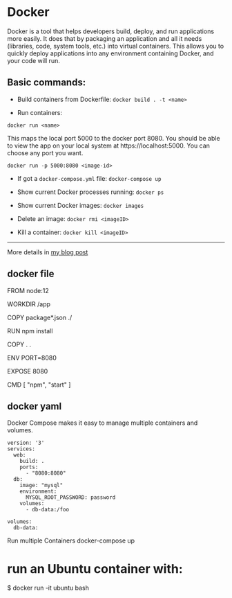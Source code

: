 # Docker

Docker is a tool that helps developers build, deploy, and run applications more easily. It does that by packaging an application and all it needs (libraries, code, system tools, etc.) into virtual containers. This allows you to quickly deploy applications into any environment containing Docker, and your code will run.

## Basic commands:

- Build containers from Dockerfile: `docker build . -t <name>`

- Run containers:

`docker run <name>`

This maps the local port 5000 to the docker port 8080. You should be able to view the app on your local system at https://localhost:5000. You can choose any port you want.

`docker run -p 5000:8080 <image-id>`

- If got a `docker-compose.yml` file: `docker-compose up`

- Show current Docker processes running: `docker ps`

- Show current Docker images: `docker images`

- Delete an image: `docker rmi <imageID>`

- Kill a container: `docker kill <imageID>`

---

More details in [my blog post](https://levelup.gitconnected.com/intro-to-docker-for-front-end-developers-22ed1942c4a5)

## docker file

FROM node:12

WORKDIR /app

COPY package\*.json ./

RUN npm install

COPY . .

ENV PORT=8080

EXPOSE 8080

CMD [ "npm", "start" ]

## docker yaml

Docker Compose makes it easy to manage multiple containers and volumes.

```
version: '3'
services:
  web:
    build: .
    ports:
      - "8080:8080"
  db:
    image: "mysql"
    environment:
      MYSQL_ROOT_PASSWORD: password
    volumes:
      - db-data:/foo

volumes:
  db-data:
```

Run multiple Containers
docker-compose up

# run an Ubuntu container with:

$ docker run -it ubuntu bash
